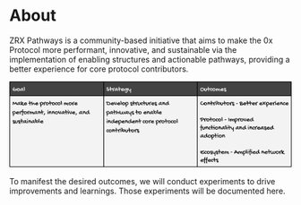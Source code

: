 # About
ZRX Pathways is a community-based initiative that aims to make the 0x Protocol more performant, innovative, and sustainable via the implementation of enabling structures and actionable pathways, providing a better experience for core protocol contributors. 

![ZRX Path mission](https://github.com/ZRX-Pathways/.github/blob/main/assets/zrx-path-mission.png?raw=true)


To manifest the desired outcomes, we will conduct experiments to drive improvements and learnings. Those experiments will be documented here. 
